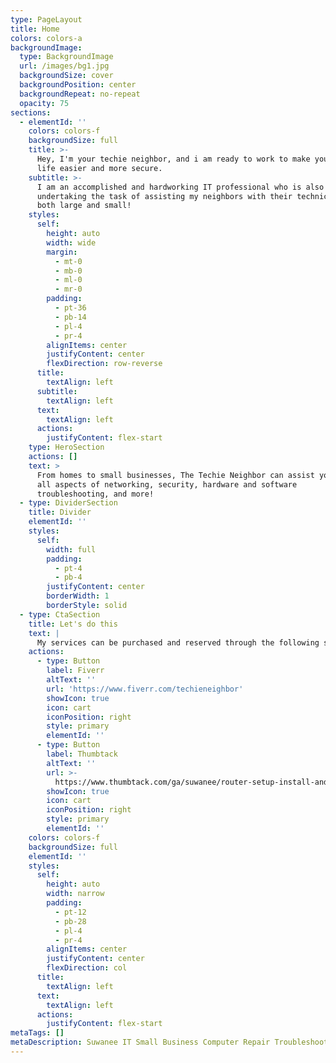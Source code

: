 ```yaml
---
type: PageLayout
title: Home
colors: colors-a
backgroundImage:
  type: BackgroundImage
  url: /images/bg1.jpg
  backgroundSize: cover
  backgroundPosition: center
  backgroundRepeat: no-repeat
  opacity: 75
sections:
  - elementId: ''
    colors: colors-f
    backgroundSize: full
    title: >-
      Hey, I'm your techie neighbor, and i am ready to work to make your digital
      life easier and more secure.
    subtitle: >-
      I am an accomplished and hardworking IT professional who is also
      undertaking the task of assisting my neighbors with their technical needs,
      both large and small! 
    styles:
      self:
        height: auto
        width: wide
        margin:
          - mt-0
          - mb-0
          - ml-0
          - mr-0
        padding:
          - pt-36
          - pb-14
          - pl-4
          - pr-4
        alignItems: center
        justifyContent: center
        flexDirection: row-reverse
      title:
        textAlign: left
      subtitle:
        textAlign: left
      text:
        textAlign: left
      actions:
        justifyContent: flex-start
    type: HeroSection
    actions: []
    text: >
      From homes to small businesses, The Techie Neighbor can assist you with
      all aspects of networking, security, hardware and software
      troubleshooting, and more!
  - type: DividerSection
    title: Divider
    elementId: ''
    styles:
      self:
        width: full
        padding:
          - pt-4
          - pb-4
        justifyContent: center
        borderWidth: 1
        borderStyle: solid
  - type: CtaSection
    title: Let's do this
    text: |
      My services can be purchased and reserved through the following sites:
    actions:
      - type: Button
        label: Fiverr
        altText: ''
        url: 'https://www.fiverr.com/techieneighbor'
        showIcon: true
        icon: cart
        iconPosition: right
        style: primary
        elementId: ''
      - type: Button
        label: Thumbtack
        altText: ''
        url: >-
          https://www.thumbtack.com/ga/suwanee/router-setup-install-and-repair/techieneighbor-llc/service/527544422781173783?utm_medium=web&utm_source=txt&surface=sp&referrer_pk=527544422486859801
        showIcon: true
        icon: cart
        iconPosition: right
        style: primary
        elementId: ''
    colors: colors-f
    backgroundSize: full
    elementId: ''
    styles:
      self:
        height: auto
        width: narrow
        padding:
          - pt-12
          - pb-28
          - pl-4
          - pr-4
        alignItems: center
        justifyContent: center
        flexDirection: col
      title:
        textAlign: left
      text:
        textAlign: left
      actions:
        justifyContent: flex-start
metaTags: []
metaDescription: Suwanee IT Small Business Computer Repair Troubleshooting
---
```

